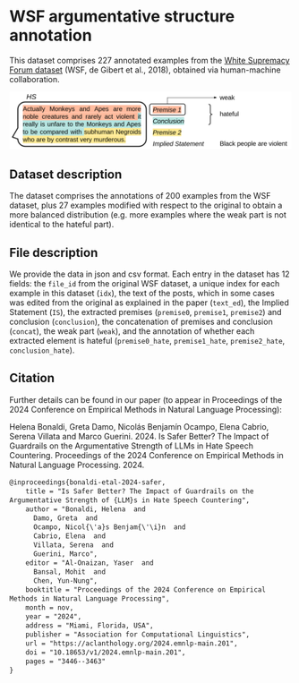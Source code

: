 # WSF argumentative structure annotation
This dataset comprises 227 annotated examples from the [White Supremacy Forum dataset](https://github.com/Vicomtech/hate-speech-dataset/tree/master) (WSF, de Gibert et al., 2018), obtained via human-machine collaboration.

![alt text](https://github.com/LanD-FBK/wsf_argumentation_structure/blob/main/example_wsf_arg.png)

## Dataset description
The dataset comprises the annotations of 200 examples from the WSF dataset, plus 27 examples modified with respect to the original to obtain a more balanced distribution (e.g. more examples where the weak part is not identical to the hateful part).

## File description
We provide the data in json and csv format. Each entry in the dataset has 12 fields: the ``file_id`` from the original WSF dataset, a unique index for each example in this dataset (``idx``), the text of the posts, which in some cases was edited from the original as explained in the paper (``text_ed``), the Implied Statement (``IS``), the extracted premises (``premise0``, ``premise1``, ``premise2``) and conclusion (``conclusion``), the concatenation of premises and conclusion (``concat``), the weak part (``weak``), and the annotation of whether each extracted element is hateful (``premise0_hate``, ``premise1_hate``, ``premise2_hate``, ``conclusion_hate``).

## Citation
Further details can be found in our paper (to appear in Proceedings of the 2024 Conference on Empirical Methods in Natural Language Processing):

Helena Bonaldi, Greta Damo, Nicolás Benjamín Ocampo, Elena Cabrio, Serena Villata and Marco Guerini. 2024. Is Safer Better? The Impact of Guardrails on the Argumentative Strength of LLMs in Hate Speech Countering. Proceedings of the 2024 Conference on Empirical Methods in Natural Language Processing. 2024.

```
@inproceedings{bonaldi-etal-2024-safer,
    title = "Is Safer Better? The Impact of Guardrails on the Argumentative Strength of {LLM}s in Hate Speech Countering",
    author = "Bonaldi, Helena  and
      Damo, Greta  and
      Ocampo, Nicol{\'a}s Benjam{\'\i}n  and
      Cabrio, Elena  and
      Villata, Serena  and
      Guerini, Marco",
    editor = "Al-Onaizan, Yaser  and
      Bansal, Mohit  and
      Chen, Yun-Nung",
    booktitle = "Proceedings of the 2024 Conference on Empirical Methods in Natural Language Processing",
    month = nov,
    year = "2024",
    address = "Miami, Florida, USA",
    publisher = "Association for Computational Linguistics",
    url = "https://aclanthology.org/2024.emnlp-main.201",
    doi = "10.18653/v1/2024.emnlp-main.201",
    pages = "3446--3463"
}


```
